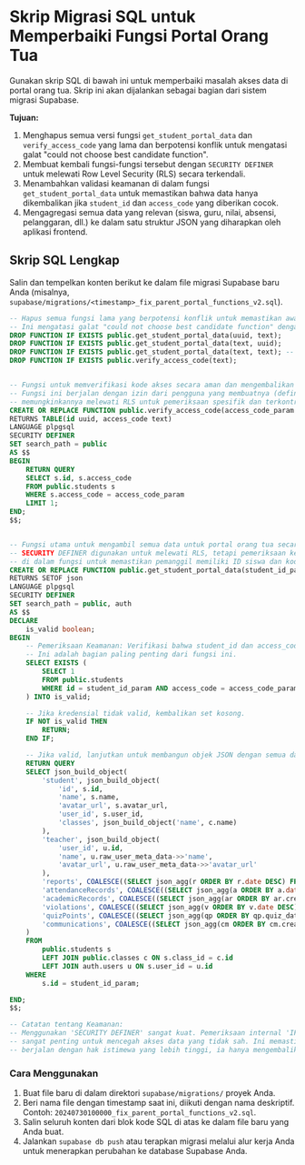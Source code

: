# Skrip Migrasi SQL untuk Memperbaiki Fungsi Portal Orang Tua

Gunakan skrip SQL di bawah ini untuk memperbaiki masalah akses data di portal orang tua. Skrip ini akan dijalankan sebagai bagian dari sistem migrasi Supabase.

**Tujuan:**
1.  Menghapus semua versi fungsi `get_student_portal_data` dan `verify_access_code` yang lama dan berpotensi konflik untuk mengatasi galat "could not choose best candidate function".
2.  Membuat kembali fungsi-fungsi tersebut dengan `SECURITY DEFINER` untuk melewati Row Level Security (RLS) secara terkendali.
3.  Menambahkan validasi keamanan di dalam fungsi `get_student_portal_data` untuk memastikan bahwa data hanya dikembalikan jika `student_id` dan `access_code` yang diberikan cocok.
4.  Mengagregasi semua data yang relevan (siswa, guru, nilai, absensi, pelanggaran, dll.) ke dalam satu struktur JSON yang diharapkan oleh aplikasi frontend.

## Skrip SQL Lengkap

Salin dan tempelkan konten berikut ke dalam file migrasi Supabase baru Anda (misalnya, `supabase/migrations/<timestamp>_fix_parent_portal_functions_v2.sql`).

```sql
-- Hapus semua fungsi lama yang berpotensi konflik untuk memastikan awal yang bersih.
-- Ini mengatasi galat "could not choose best candidate function" dengan menghapus semua definisi yang ambigu.
DROP FUNCTION IF EXISTS public.get_student_portal_data(uuid, text);
DROP FUNCTION IF EXISTS public.get_student_portal_data(text, uuid);
DROP FUNCTION IF EXISTS public.get_student_portal_data(text, text); -- Menjaga untuk kompatibilitas mundur
DROP FUNCTION IF EXISTS public.verify_access_code(text);


-- Fungsi untuk memverifikasi kode akses secara aman dan mengembalikan ID siswa.
-- Fungsi ini berjalan dengan izin dari pengguna yang membuatnya (definer),
-- memungkinkannya melewati RLS untuk pemeriksaan spesifik dan terkontrol ini.
CREATE OR REPLACE FUNCTION public.verify_access_code(access_code_param text)
RETURNS TABLE(id uuid, access_code text)
LANGUAGE plpgsql
SECURITY DEFINER
SET search_path = public
AS $$
BEGIN
    RETURN QUERY
    SELECT s.id, s.access_code
    FROM public.students s
    WHERE s.access_code = access_code_param
    LIMIT 1;
END;
$$;


-- Fungsi utama untuk mengambil semua data untuk portal orang tua secara aman.
-- SECURITY DEFINER digunakan untuk melewati RLS, tetapi pemeriksaan keamanan dilakukan
-- di dalam fungsi untuk memastikan pemanggil memiliki ID siswa dan kode akses yang benar.
CREATE OR REPLACE FUNCTION public.get_student_portal_data(student_id_param uuid, access_code_param text)
RETURNS SETOF json
LANGUAGE plpgsql
SECURITY DEFINER
SET search_path = public, auth
AS $$
DECLARE
    is_valid boolean;
BEGIN
    -- Pemeriksaan Keamanan: Verifikasi bahwa student_id dan access_code yang diberikan cocok.
    -- Ini adalah bagian paling penting dari fungsi ini.
    SELECT EXISTS (
        SELECT 1
        FROM public.students
        WHERE id = student_id_param AND access_code = access_code_param
    ) INTO is_valid;

    -- Jika kredensial tidak valid, kembalikan set kosong.
    IF NOT is_valid THEN
        RETURN;
    END IF;

    -- Jika valid, lanjutkan untuk membangun objek JSON dengan semua data yang diperlukan dan kembalikan sebagai baris.
    RETURN QUERY
    SELECT json_build_object(
        'student', json_build_object(
            'id', s.id,
            'name', s.name,
            'avatar_url', s.avatar_url,
            'user_id', s.user_id,
            'classes', json_build_object('name', c.name)
        ),
        'teacher', json_build_object(
            'user_id', u.id,
            'name', u.raw_user_meta_data->>'name',
            'avatar_url', u.raw_user_meta_data->>'avatar_url'
        ),
        'reports', COALESCE((SELECT json_agg(r ORDER BY r.date DESC) FROM public.reports r WHERE r.student_id = student_id_param), '[]'::json),
        'attendanceRecords', COALESCE((SELECT json_agg(a ORDER BY a.date DESC) FROM public.attendance a WHERE a.student_id = student_id_param), '[]'::json),
        'academicRecords', COALESCE((SELECT json_agg(ar ORDER BY ar.created_at DESC) FROM public.academic_records ar WHERE ar.student_id = student_id_param), '[]'::json),
        'violations', COALESCE((SELECT json_agg(v ORDER BY v.date DESC) FROM public.violations v WHERE v.student_id = student_id_param), '[]'::json),
        'quizPoints', COALESCE((SELECT json_agg(qp ORDER BY qp.quiz_date DESC) FROM public.quiz_points qp WHERE qp.student_id = student_id_param), '[]'::json),
        'communications', COALESCE((SELECT json_agg(cm ORDER BY cm.created_at ASC) FROM public.communications cm WHERE cm.student_id = student_id_param), '[]'::json)
    )
    FROM 
        public.students s
        LEFT JOIN public.classes c ON s.class_id = c.id
        LEFT JOIN auth.users u ON s.user_id = u.id
    WHERE 
        s.id = student_id_param;

END;
$$;

-- Catatan tentang Keamanan:
-- Menggunakan 'SECURITY DEFINER' sangat kuat. Pemeriksaan internal 'IF NOT is_valid THEN RETURN; END IF;'
-- sangat penting untuk mencegah akses data yang tidak sah. Ini memastikan bahwa meskipun fungsi
-- berjalan dengan hak istimewa yang lebih tinggi, ia hanya mengembalikan data untuk siswa yang diautentikasi.

```

### Cara Menggunakan

1.  Buat file baru di dalam direktori `supabase/migrations/` proyek Anda.
2.  Beri nama file dengan timestamp saat ini, diikuti dengan nama deskriptif. Contoh: `20240730100000_fix_parent_portal_functions_v2.sql`.
3.  Salin seluruh konten dari blok kode SQL di atas ke dalam file baru yang Anda buat.
4.  Jalankan `supabase db push` atau terapkan migrasi melalui alur kerja Anda untuk menerapkan perubahan ke database Supabase Anda.